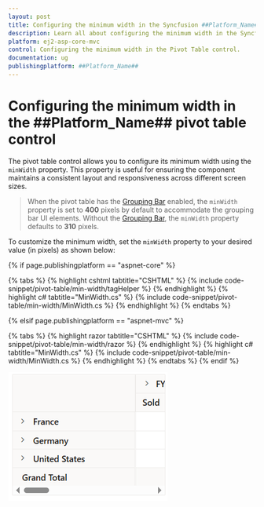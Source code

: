 ```yaml
---
layout: post
title: Configuring the minimum width in the Syncfusion ##Platform_Name## Pivot Table control
description: Learn all about configuring the minimum width in the Syncfusion ##Platform_Name## Pivot Table control of syncfusion and more.
platform: ej2-asp-core-mvc
control: Configuring the minimum width in the Pivot Table control.
documentation: ug
publishingplatform: ##Platform_Name## 
---
```

# Configuring the minimum width in the ##Platform_Name## pivot table control

The pivot table control allows you to configure its minimum width using the `minWidth` property. This property is useful for ensuring the component maintains a consistent layout and responsiveness across different screen sizes.

> When the pivot table has the [Grouping Bar](https://ej2.syncfusion.com/aspnetmvc/documentation/pivot-table/grouping-bar) enabled, the `minWidth` property is set to **400** pixels by default to accommodate the grouping bar UI elements. Without the [Grouping Bar](https://ej2.syncfusion.com/aspnetmvc/documentation/pivot-table/grouping-bar), the `minWidth` property defaults to **310** pixels.

To customize the minimum width, set the `minWidth` property to your desired value (in pixels) as shown below:

{% if page.publishingplatform == "aspnet-core" %}

{% tabs %}
{% highlight cshtml tabtitle="CSHTML" %}
{% include code-snippet/pivot-table/min-width/tagHelper %}
{% endhighlight %}
{% highlight c# tabtitle="MinWidth.cs" %}
{% include code-snippet/pivot-table/min-width/MinWidth.cs %}
{% endhighlight %}
{% endtabs %}

{% elsif page.publishingplatform == "aspnet-mvc" %}

{% tabs %}
{% highlight razor tabtitle="CSHTML" %}
{% include code-snippet/pivot-table/min-width/razor %}
{% endhighlight %}
{% highlight c# tabtitle="MinWidth.cs" %}
{% include code-snippet/pivot-table/min-width/MinWidth.cs %}
{% endhighlight %}
{% endtabs %}
{% endif %}

![Configuring the minimum width in the Pivot Table control](../../images/min-width.png)